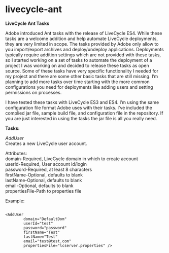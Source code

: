 livecycle-ant
=============

<b>LiveCycle Ant Tasks</b>

Adobe introduced Ant tasks with the release of LiveCycle ES4.  While these tasks are a welcome addition and help automate LiveCycle deployments, they are very limited in scope.  The tasks provided by Adobe only allow to you import/export archives and deploy/undeploy applications.  Deployments typically require addition settings which are not provided with these tasks, so I started working on a set of tasks to automate the deployment of a project I was working on and decided to release these tasks as open source.  Some of these tasks have very specific functionality I needed for my project and there are some other basic tasks that are still missing.  I’m planning to add more tasks over time starting with the more common configurations you need for deployments like adding users and setting permissions on processes.

I have tested these tasks with LiveCycle ES3 and ES4.  I’m using the same configuration file format Adobe uses with their tasks.  I’ve included the complied jar file, sample build file, and configuration file in the repository.  If you are just interested in using the tasks the jar file is all you really need.


<b>Tasks:</b>


<i>AddUser</i><br>
Creates a new LiveCycle user account.<br>

Attributes:<br>
domain-Required, LiveCycle domain in which to create account<br>
userId-Required, User account id/login<br>
password-Required, at least 8 characters<br>
firstName-Optional, defaults to blank<br>
lastName-Optional, defaults to blank<br>
email-Optional, defaults to blank<br>
propertiesFile-Path to properties file<br>

Example:<br>
<pre><code>
&lt;AddUser 
        domain="DefaultDom" 
        userId="test" 
        password="password"
        firstName="Test"
        lastName="Test"
        email="test@test.com"
        propertiesFile="lcserver.properties" /&gt;
</code></pre>
